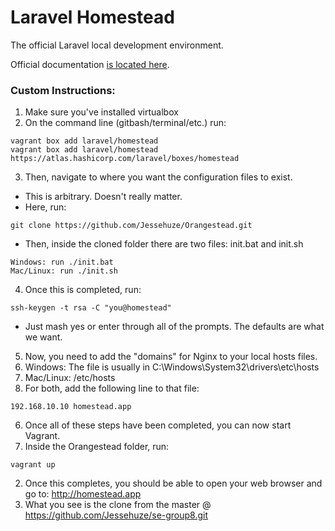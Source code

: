 # Laravel Homestead

The official Laravel local development environment.

Official documentation [is located here](http://laravel.com/docs/homestead).

### Custom Instructions:

1. Make sure you've installed virtualbox
2. On the command line (gitbash/terminal/etc.) run:
```
vagrant box add laravel/homestead
vagrant box add laravel/homestead https://atlas.hashicorp.com/laravel/boxes/homestead
```
3. Then, navigate to where you want the configuration files to exist.
  * This is arbitrary. Doesn't really matter.
  * Here, run:
  ```
  git clone https://github.com/Jessehuze/Orangestead.git
  ```
  * Then, inside the cloned folder there are two files: init.bat and init.sh
  ```
  Windows: run ./init.bat
  Mac/Linux: run ./init.sh
  ```
4. Once this is completed, run:
```
ssh-keygen -t rsa -C "you@homestead"
```
  * Just mash yes or enter through all of the prompts. The defaults are what we want.
5. Now, you need to add the "domains" for Nginx to your local hosts files.
  1. Windows: The file is usually in C:\Windows\System32\drivers\etc\hosts
  2. Mac/Linux: /etc/hosts
  3. For both, add the following line to that file:
  ```
  192.168.10.10 homestead.app
  ```
6. Once all of these steps have been completed, you can now start Vagrant.
  1. Inside the Orangestead folder, run:
  ```
  vagrant up
  ```
  2. Once this completes, you should be able to open your web browser and go to: http://homestead.app
  3. What you see is the clone from the master @ https://github.com/Jessehuze/se-group8.git
